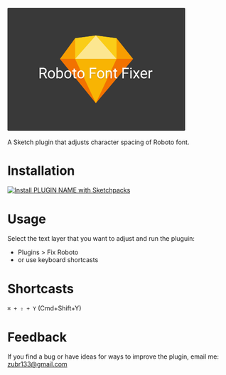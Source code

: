 <p><img width="400px" src="https://raw.githubusercontent.com/zubr133/Sketch-Roboto-Font-Fixer/master/Sketch-Roboto-font-fixer@2x.png" alt="Sketch Roboto font fixer"></p>

A Sketch plugin that adjusts character spacing of Roboto font.

# Installation
[![Install PLUGIN NAME with Sketchpacks](http://sketchpacks-com.s3.amazonaws.com/assets/badges/sketchpacks-badge-install.png "Install PLUGIN NAME with Sketchpacks")](https://sketchpacks.com/zubr133/Sketch-Roboto-Font-Fixer/install)

# Usage
Select the text layer that you want to adjust and run the pluguin:
- Plugins > Fix Roboto
- or use keyboard shortcasts

# Shortcasts
`⌘ + ⇧ + Y` (Cmd+Shift+Y)

# Feedback
If you find a bug or have ideas for ways to improve the plugin, email me: zubr133@gmail.com
